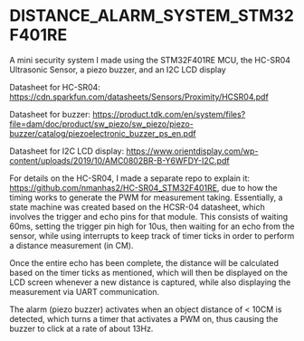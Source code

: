 # DISTANCE_ALARM_SYSTEM_STM32F401RE
A mini security system I made using the STM32F401RE MCU, the HC-SR04 Ultrasonic Sensor, a piezo buzzer, and an I2C LCD display

Datasheet for HC-SR04: https://cdn.sparkfun.com/datasheets/Sensors/Proximity/HCSR04.pdf

Datasheet for buzzer: https://product.tdk.com/en/system/files?file=dam/doc/product/sw_piezo/sw_piezo/piezo-buzzer/catalog/piezoelectronic_buzzer_ps_en.pdf

Datasheet for I2C LCD display: https://www.orientdisplay.com/wp-content/uploads/2019/10/AMC0802BR-B-Y6WFDY-I2C.pdf

For details on the HC-SR04, I made a separate repo to explain it: https://github.com/nmanhas2/HC-SR04_STM32F401RE, due to how the timing works to generate the PWM for measurement taking.
Essentially, a state machine was created based on the HCSR-04 datasheet, which involves the trigger and echo pins for that module. This consists of waiting 60ms, setting the trigger pin high for 10us, then waiting for an echo from the sensor, while using interrupts to keep track of timer ticks in order to perform a distance measurement (in CM). 

Once the entire echo has been complete, the distance will be calculated based on the timer ticks as mentioned, which will then be displayed on the LCD screen whenever a new distance is captured, while also displaying the measurement via UART communication.

The alarm (piezo buzzer) activates when an object distance of < 10CM is detected, which turns a timer that activates a PWM on, thus causing the buzzer to click at a rate of about 13Hz.




